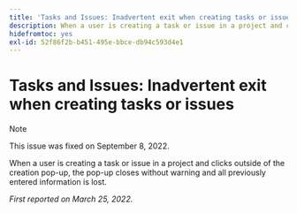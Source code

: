 ```yaml
---
title: 'Tasks and Issues: Inadvertent exit when creating tasks or issues'
description: When a user is creating a task or issue in a project and clicks outside of the creation pop-up, the pop-up closes without warning and all information that was entered is lost.
hidefromtoc: yes
exl-id: 52f86f2b-b451-495e-bbce-db94c593d4e1
---
```

# Tasks and Issues: Inadvertent exit when creating tasks or issues

>[!NOTE]
>
> This issue was fixed on September 8, 2022.

When a user is creating a task or issue in a project and clicks outside of the creation pop-up, the pop-up closes without warning and all previously entered information is lost. 

_First reported on March 25, 2022._
